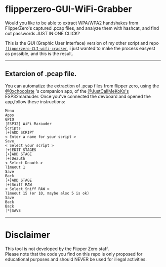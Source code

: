 # flipperzero-GUI-WiFi-Grabber
Would you like to be able to extract WPA/WPA2 handshakes from FlipperZero's captured .pcap files, and analyze them with hashcat, and find out passwords JUST IN ONE CLICK?

This is the GUI (Graphic User Interface) version of my other script and repo [`flipperzero-CLI-wifi-cracker`](https://github.com/grugnoymeme/flipperzero-CLI-wifi-cracker), i just wanted to make the process easyest as possible, and this is the result.

---
## Extarcion of .pcap file.

You can automatize the extraction of .pcap files from flipper zero, using the [@0xchocolate](https://github.com/0xchocolate) 's companion app, of the [@JustCallMeKoKo's](https://github.com/justcallmekoko) ESP32marauder. Once you've connected the devboard and opened the app,follow these instructions:
```
Menu       
Apps       
GPIO        
[ESP32] WiFi Marauder       
Scripts   
[+]ADD SCRIPT    
< Enter a name for your script >   
Save    
< Select your script >    
[+]EDIT STAGES    
[+]ADD STAGE    
[+]Deauth     
< Select Deauth >     
Timeout 1    
Save    
Back    
[+]ADD STAGE    
[+]Sniff RAW     
< Select Sniff RAW >    
Timeout 15 (or 10, maybe also 5 is ok)     
Save    
Back     
Back     
[*]SAVE
```
  
---
# Disclaimer
This tool is not developed by the Flipper Zero staff.    
Please note that the code you find on this repo is only proposed for educational purposes and should NEVER be used for illegal activities.
